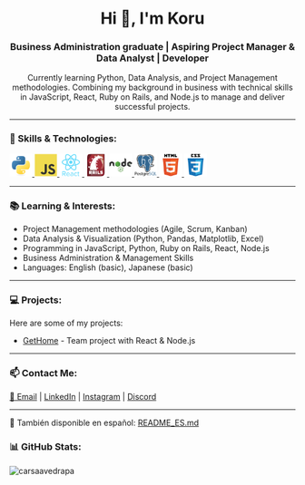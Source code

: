 <h1 align="center">Hi 👋, I'm Koru</h1>
<h3 align="center">
Business Administration graduate | Aspiring Project Manager & Data Analyst | Developer
</h3>

<p align="center">
Currently learning Python, Data Analysis, and Project Management methodologies. 
Combining my background in business with technical skills in JavaScript, React, Ruby on Rails, and Node.js to manage and deliver successful projects.
</p>

---

<h3 align="left">🚀 Skills & Technologies:</h3>
<p align="left">
<a href="https://www.python.org" target="_blank"> <img src="https://raw.githubusercontent.com/devicons/devicon/master/icons/python/python-original.svg" alt="Python" width="40" height="40"/> </a>
<a href="https://www.javascript.com" target="_blank"> <img src="https://raw.githubusercontent.com/devicons/devicon/master/icons/javascript/javascript-original.svg" alt="JavaScript" width="40" height="40"/> </a>
<a href="https://reactjs.org/" target="_blank"> <img src="https://raw.githubusercontent.com/devicons/devicon/master/icons/react/react-original-wordmark.svg" alt="React" width="40" height="40"/> </a>
<a href="https://rubyonrails.org/" target="_blank"> <img src="https://raw.githubusercontent.com/devicons/devicon/master/icons/rails/rails-original-wordmark.svg" alt="Rails" width="40" height="40"/> </a>
<a href="https://nodejs.org" target="_blank"> <img src="https://raw.githubusercontent.com/devicons/devicon/master/icons/nodejs/nodejs-original-wordmark.svg" alt="Node.js" width="40" height="40"/> </a>
<a href="https://www.postgresql.org" target="_blank"> <img src="https://raw.githubusercontent.com/devicons/devicon/master/icons/postgresql/postgresql-original-wordmark.svg" alt="PostgreSQL" width="40" height="40"/> </a>
<a href="https://www.w3.org/html/" target="_blank"> <img src="https://raw.githubusercontent.com/devicons/devicon/master/icons/html5/html5-original-wordmark.svg" alt="HTML5" width="40" height="40"/> </a>
<a href="https://www.w3schools.com/css/" target="_blank"> <img src="https://raw.githubusercontent.com/devicons/devicon/master/icons/css3/css3-original-wordmark.svg" alt="CSS3" width="40" height="40"/> </a>
</p>

---

<h3 align="left">📚 Learning & Interests:</h3>
<ul>
  <li>Project Management methodologies (Agile, Scrum, Kanban)</li>
  <li>Data Analysis & Visualization (Python, Pandas, Matplotlib, Excel)</li>
  <li>Programming in JavaScript, Python, Ruby on Rails, React, Node.js</li>
  <li>Business Administration & Management Skills</li>
  <li>Languages: English (basic), Japanese (basic)</li>
</ul>

---

<h3 align="left">💻 Projects:</h3>
<p>
Here are some of my projects:
<ul>
  <li><a href="https://github.com/Carsaavedrapa/c11-team2-GetHome">GetHome</a> - Team project with React & Node.js</li>
  <!-- Add more projects here as you complete them -->
</ul>
</p>

---

<h3 align="left">📫 Contact Me:</h3>
<p>
<a href="mailto:carsaavedrapa@gmail.com">📧 Email</a> |
<a href="https://linkedin.com/in/carsaavedrapa">LinkedIn</a> |
<a href="https://instagram.com/carsaavedrapa">Instagram</a> |
<a href="https://discord.gg/korusaru">Discord</a>
</p>

---
📌 También disponible en español: [README_ES.md](README_ES.md)

<h3 align="left">📊 GitHub Stats:</h3>
<p>
<img align="center" src="https://github-readme-stats.vercel.app/api/top-langs?username=carsaavedrapa&show_icons=true&locale=en&layout=compact" alt="carsaavedrapa" />
</p>
